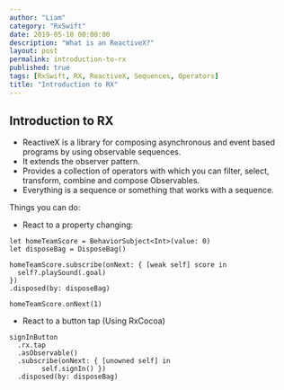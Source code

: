 ```yaml
---
author: "Liam"
category: "RxSwift"
date: 2019-05-18 00:00:00
description: "What is an ReactiveX?"
layout: post
permalink: introduction-to-rx
published: true
tags: [RxSwift, RX, ReactiveX, Sequences, Operators]
title: "Introduction to RX"
---
```


## Introduction to RX

- ReactiveX is a library for composing asynchronous and event based programs by using observable sequences.
- It extends the observer pattern.
- Provides a collection of operators with which you can filter, select, transform, combine and compose Observables.
- Everything is a sequence or something that works with a sequence.

Things you can do:

- React to a property changing:

```
let homeTeamScore = BehaviorSubject<Int>(value: 0)
let disposeBag = DisposeBag()

homeTeamScore.subscribe(onNext: { [weak self] score in
  self?.playSound(.goal)
})
.disposed(by: disposeBag)

homeTeamScore.onNext(1)
```

- React to a button tap (Using RxCocoa)

```
signInButton
  .rx.tap
  .asObservable()
  .subscribe(onNext: { [unowned self] in
		self.signIn() })
  .disposed(by: disposeBag)
```
